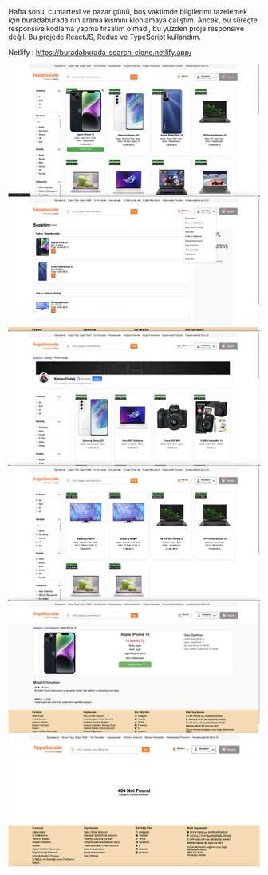 Hafta sonu, cumartesi ve pazar günü, boş vaktimde bilgilerimi tazelemek için buradaburada'nın arama kısmını klonlamaya çalıştım. Ancak, bu süreçte responsive kodlama yapma fırsatım olmadı, bu yüzden proje responsive değil. Bu projede ReactJS, Redux ve TypeScript kullandım.

Netlify : https://buradaburada-search-clone.netlify.app/

![](src/image/1.png)
![](src/image/2.png)
![](src/image/3.png)
![](src/image/4.png)
![](src/image/6.png)
![](src/image/7.png)
